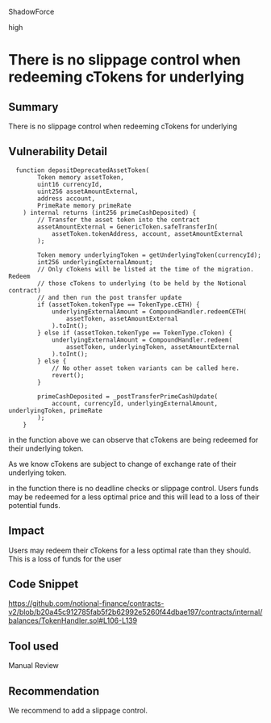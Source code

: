 ShadowForce

high

# There is no slippage control when redeeming cTokens for underlying

## Summary
There is no slippage control when redeeming cTokens for underlying
## Vulnerability Detail
```solidity
  function depositDeprecatedAssetToken(
        Token memory assetToken,
        uint16 currencyId,
        uint256 assetAmountExternal,
        address account,
        PrimeRate memory primeRate
    ) internal returns (int256 primeCashDeposited) {
        // Transfer the asset token into the contract
        assetAmountExternal = GenericToken.safeTransferIn(
            assetToken.tokenAddress, account, assetAmountExternal
        );

        Token memory underlyingToken = getUnderlyingToken(currencyId);
        int256 underlyingExternalAmount;
        // Only cTokens will be listed at the time of the migration. Redeem
        // those cTokens to underlying (to be held by the Notional contract)
        // and then run the post transfer update
        if (assetToken.tokenType == TokenType.cETH) {
            underlyingExternalAmount = CompoundHandler.redeemCETH(
                assetToken, assetAmountExternal
            ).toInt();
        } else if (assetToken.tokenType == TokenType.cToken) {
            underlyingExternalAmount = CompoundHandler.redeem(
                assetToken, underlyingToken, assetAmountExternal
            ).toInt();
        } else {
            // No other asset token variants can be called here.
            revert();
        }
        
        primeCashDeposited = _postTransferPrimeCashUpdate(
            account, currencyId, underlyingExternalAmount, underlyingToken, primeRate
        );
    }

```
in the function above we can observe that cTokens are being redeemed for their underlying token.

As we know cTokens are subject to change of exchange rate of their underlying token. 

in the function there is no deadline checks or slippage control. Users funds may be redeemed for a less optimal price and this will lead to a loss of their potential funds.
## Impact
Users may redeem their cTokens for a less optimal rate than they should. This is a loss of funds for the user
## Code Snippet
https://github.com/notional-finance/contracts-v2/blob/b20a45c912785fab5f2b62992e5260f44dbae197/contracts/internal/balances/TokenHandler.sol#L106-L139
## Tool used

Manual Review

## Recommendation
We recommend to add a slippage control.